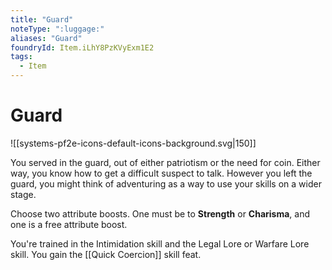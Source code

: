 ```yaml
---
title: "Guard"
noteType: ":luggage:"
aliases: "Guard"
foundryId: Item.iLhY8PzKVyExm1E2
tags:
  - Item
---
```


# Guard
![[systems-pf2e-icons-default-icons-background.svg|150]]

You served in the guard, out of either patriotism or the need for coin. Either way, you know how to get a difficult suspect to talk. However you left the guard, you might think of adventuring as a way to use your skills on a wider stage.

Choose two attribute boosts. One must be to **Strength** or **Charisma**, and one is a free attribute boost.

You're trained in the Intimidation skill and the Legal Lore or Warfare Lore skill. You gain the [[Quick Coercion]] skill feat.
